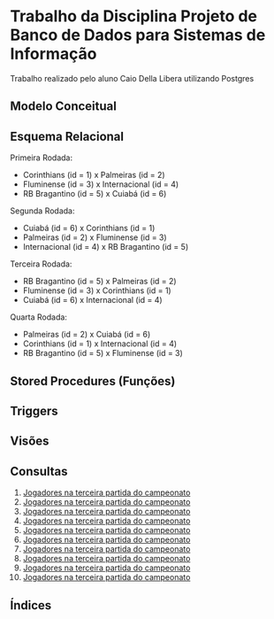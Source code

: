 # Trabalho da Disciplina Projeto de Banco de Dados para Sistemas de Informação

Trabalho realizado pelo aluno Caio Della Libera utilizando Postgres

## Modelo Conceitual

## Esquema Relacional

Primeira Rodada:
- Corinthians (id = 1) x Palmeiras (id = 2)
- Fluminense (id = 3) x Internacional (id = 4)
- RB Bragantino (id = 5) x Cuiabá (id = 6)

Segunda Rodada:
- Cuiabá (id = 6) x Corinthians (id = 1)
- Palmeiras (id = 2) x Fluminense (id = 3)
- Internacional (id = 4) x RB Bragantino (id = 5)

Terceira Rodada:
- RB Bragantino (id = 5) x Palmeiras (id = 2)
- Fluminense (id = 3) x Corinthians (id = 1)
- Cuiabá (id = 6) x Internacional (id = 4)

Quarta Rodada:
- Palmeiras (id = 2) x Cuiabá (id = 6)
- Corinthians (id = 1) x Internacional (id = 4)
- RB Bragantino (id = 5) x Fluminense (id = 3)

## Stored Procedures (Funções)

## Triggers

## Visões

## Consultas

1. [Jogadores na terceira partida do campeonato](https://github.com/dlcaio/trabalho-bd2/blob/main/sql/queries/1.sql)
2. [Jogadores na terceira partida do campeonato](https://github.com/dlcaio/trabalho-bd2/blob/main/sql/queries/2.sql)
3. [Jogadores na terceira partida do campeonato](https://github.com/dlcaio/trabalho-bd2/blob/main/sql/queries/3.sql)
4. [Jogadores na terceira partida do campeonato](https://github.com/dlcaio/trabalho-bd2/blob/main/sql/queries/4.sql)
5. [Jogadores na terceira partida do campeonato](https://github.com/dlcaio/trabalho-bd2/blob/main/sql/queries/5.sql)
6. [Jogadores na terceira partida do campeonato](https://github.com/dlcaio/trabalho-bd2/blob/main/sql/queries/6.sql)
7. [Jogadores na terceira partida do campeonato](https://github.com/dlcaio/trabalho-bd2/blob/main/sql/queries/7.sql)
8. [Jogadores na terceira partida do campeonato](https://github.com/dlcaio/trabalho-bd2/blob/main/sql/queries/8.sql)
9. [Jogadores na terceira partida do campeonato](https://github.com/dlcaio/trabalho-bd2/blob/main/sql/queries/9.sql)
10. [Jogadores na terceira partida do campeonato](https://github.com/dlcaio/trabalho-bd2/blob/main/sql/queries/10.sql)


## Índices